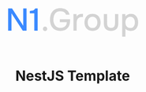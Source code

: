 <center>
<svg width="304" height="114" viewBox="0 0 304 114" fill="none" xmlns="http://www.w3.org/2000/svg">
  <path
    d="M21.312 78V32.752H29.184L51.904 68.08V32.752H58.624V78H50.944L28.096 42.864V78H21.312ZM74.3695 78V42.736H65.2815V37.936C66.9882 37.808 68.5242 37.616 69.8895 37.36C71.2548 37.0613 72.4708 36.5707 73.5375 35.888C74.6042 35.1627 75.5428 34.1173 76.3535 32.752H81.1535V78H74.3695Z"
    fill="#3A89FF" />
  <path
    d="M96.198 78.64C94.918 78.64 93.8513 78.2347 92.998 77.424C92.1873 76.6133 91.782 75.5467 91.782 74.224C91.782 72.9013 92.2087 71.8347 93.062 71.024C93.9153 70.1707 94.9607 69.744 96.198 69.744C97.4353 69.744 98.4593 70.1707 99.27 71.024C100.123 71.8347 100.55 72.9013 100.55 74.224C100.55 75.5467 100.123 76.6133 99.27 77.424C98.4593 78.2347 97.4353 78.64 96.198 78.64ZM127.313 78.512C122.619 78.512 118.694 77.5307 115.537 75.568C112.422 73.6053 110.075 70.896 108.497 67.44C106.918 63.9413 106.129 59.952 106.129 55.472C106.129 52.1013 106.555 49.008 107.409 46.192C108.305 43.3333 109.627 40.8587 111.377 38.768C113.126 36.6773 115.302 35.0773 117.905 33.968C120.55 32.816 123.601 32.24 127.057 32.24C130.427 32.24 133.393 32.7733 135.953 33.84C138.513 34.864 140.625 36.3573 142.289 38.32C143.995 40.2827 145.147 42.6507 145.745 45.424H138.576C138.193 43.9307 137.467 42.672 136.401 41.648C135.377 40.624 134.075 39.8347 132.497 39.28C130.961 38.7253 129.211 38.448 127.249 38.448C124.689 38.448 122.513 38.896 120.721 39.792C118.929 40.688 117.457 41.9253 116.305 43.504C115.195 45.04 114.385 46.832 113.873 48.88C113.361 50.928 113.105 53.104 113.105 55.408C113.105 58.48 113.595 61.296 114.577 63.856C115.558 66.416 117.094 68.464 119.185 70C121.275 71.536 124.006 72.304 127.377 72.304C129.979 72.304 132.219 71.856 134.097 70.96C135.974 70.0213 137.446 68.6987 138.513 66.992C139.579 65.2427 140.134 63.1307 140.177 60.656H126.161V54.704H146.833V58.032C146.833 62.1707 146.065 65.776 144.529 68.848C142.993 71.92 140.774 74.3093 137.873 76.016C134.971 77.68 131.451 78.512 127.313 78.512ZM153.657 78V44.272H159.865L160.185 49.136C161.038 47.8133 162.02 46.768 163.129 46C164.238 45.232 165.454 44.6773 166.777 44.336C168.1 43.9947 169.486 43.824 170.937 43.824C171.321 43.824 171.684 43.824 172.025 43.824C172.366 43.824 172.686 43.824 172.985 43.824V50.16H170.937C168.505 50.16 166.478 50.6507 164.857 51.632C163.278 52.6133 162.105 53.9787 161.337 55.728C160.612 57.4773 160.249 59.4827 160.249 61.744V78H153.657ZM192.385 78.384C188.886 78.384 185.921 77.68 183.489 76.272C181.057 74.8213 179.201 72.7947 177.921 70.192C176.683 67.5893 176.065 64.5813 176.065 61.168C176.065 57.712 176.705 54.704 177.985 52.144C179.265 49.5413 181.121 47.5147 183.553 46.064C185.985 44.5707 188.95 43.824 192.449 43.824C195.947 43.824 198.913 44.5707 201.345 46.064C203.777 47.5147 205.611 49.5413 206.849 52.144C208.086 54.7467 208.705 57.776 208.705 61.232C208.705 64.6027 208.065 67.5893 206.785 70.192C205.547 72.7947 203.713 74.8213 201.281 76.272C198.891 77.68 195.926 78.384 192.385 78.384ZM192.385 72.496C194.689 72.496 196.545 71.984 197.953 70.96C199.403 69.936 200.47 68.5707 201.153 66.864C201.835 65.1147 202.177 63.216 202.177 61.168C202.177 59.12 201.835 57.2427 201.153 55.536C200.47 53.8293 199.403 52.464 197.953 51.44C196.545 50.3733 194.689 49.84 192.385 49.84C190.123 49.84 188.267 50.3733 186.817 51.44C185.366 52.464 184.299 53.8293 183.617 55.536C182.977 57.2427 182.657 59.12 182.657 61.168C182.657 63.2587 182.977 65.1573 183.617 66.864C184.299 68.5707 185.366 69.936 186.817 70.96C188.267 71.984 190.123 72.496 192.385 72.496ZM229.934 78.384C225.198 78.384 221.571 77.1467 219.054 74.672C216.579 72.1547 215.342 68.336 215.342 63.216V44.272H221.934V62.832C221.934 64.8373 222.211 66.5653 222.766 68.016C223.363 69.4667 224.259 70.576 225.454 71.344C226.648 72.112 228.163 72.496 229.998 72.496C231.918 72.496 233.454 72.112 234.606 71.344C235.8 70.5333 236.654 69.4027 237.166 67.952C237.72 66.5013 237.998 64.7947 237.998 62.832V44.272H244.59V63.216C244.59 68.4213 243.31 72.2613 240.75 74.736C238.232 77.168 234.627 78.384 229.934 78.384ZM252.532 90.288V44.272H258.804L259.124 49.072C260.319 47.3227 261.876 46.0213 263.796 45.168C265.716 44.272 267.807 43.824 270.068 43.824C273.439 43.824 276.212 44.592 278.388 46.128C280.564 47.6213 282.185 49.6907 283.252 52.336C284.319 54.9387 284.852 57.8613 284.852 61.104C284.852 64.432 284.297 67.3973 283.188 70C282.121 72.6027 280.457 74.6507 278.196 76.144C275.977 77.6373 273.161 78.384 269.748 78.384C268.127 78.384 266.633 78.2133 265.268 77.872C263.945 77.5307 262.772 77.04 261.748 76.4C260.767 75.7173 259.892 74.928 259.124 74.032V90.288H252.532ZM268.916 72.496C271.22 72.496 273.055 71.984 274.42 70.96C275.785 69.8933 276.767 68.5067 277.364 66.8C277.961 65.0933 278.26 63.2373 278.26 61.232C278.26 59.1413 277.94 57.2427 277.3 55.536C276.703 53.7867 275.7 52.4 274.292 51.376C272.927 50.3093 271.092 49.776 268.788 49.776C266.697 49.776 264.927 50.3093 263.476 51.376C262.025 52.4 260.916 53.7867 260.148 55.536C259.423 57.2853 259.06 59.184 259.06 61.232C259.06 63.3227 259.401 65.2427 260.084 66.992C260.809 68.6987 261.897 70.0427 263.348 71.024C264.841 72.0053 266.697 72.496 268.916 72.496Z"
    fill="#D3D3D3" />
</svg>
<h1>NestJS Template</h1>
</center>
